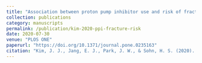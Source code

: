 ```yaml
---
title: "Association between proton pump inhibitor use and risk of fracture: A population-based case-control study"
collection: publications
category: manuscripts
permalink: /publication/kim-2020-ppi-fracture-risk
date: 2020-07-30
venue: "PLOS ONE"
paperurl: "https://doi.org/10.1371/journal.pone.0235163"
citation: "Kim, J. J., Jang, E. J., Park, J. W., & Sohn, H. S. (2020). Association between proton pump inhibitor use and risk of fracture: A population-based case-control study. *PLOS ONE*, 15(7): e0235163."
---
```

